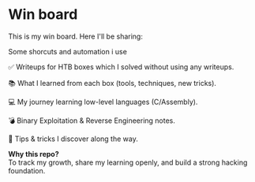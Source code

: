 # Win board

This is my win board. Here I'll be sharing:


Some shorcuts and automation i use

✅ Writeups for HTB boxes which I solved without using any writeups.

📚 What I learned from each box (tools, techniques, new tricks).

💻 My journey learning low-level languages (C/Assembly).

💣 Binary Exploitation & Reverse Engineering notes.

🧠 Tips & tricks I discover along the way.


**Why this repo?**  
To track my growth, share my learning openly, and build a strong hacking foundation.
